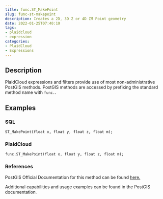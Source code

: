 ```yaml
---
title: func.ST_MakePoint
slug: func-st-makepoint
description: Creates a 2D, 3D Z or 4D ZM Point geometry
date: 2022-01-25T07:40:10
tags:
- plaidcloud
- expression
categories:
- PlaidCloud
- Expressions
---
```



## Description


PlaidCloud expressions and filters provide use of most non-administrative PostGIS methods. PostGIS methods are accessed by prefixing the standard method name with `func.`.



## Examples


### **SQL**



```
ST_MakePoint(float x, float y, float z, float m);
```


### PlaidCloud



```
func.ST_MakePoint(float x, float y, float z, float m);
```


### References


PostGIS Official Documentation for this method can be found [here.](https://postgis.net/docs/manual-3.1/ST_MakePoint.html)



Additional capabilities and usage examples can be found in the PostGIS documentation.

